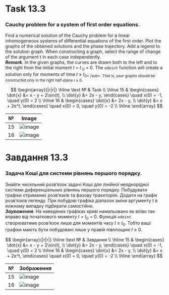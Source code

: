 # Task 13.3

### Cauchy problem for a system of first order equations.

Find a numerical solution of the Cauchy problem for a linear inhomogeneous
systems of differential equations of the first order. Plot the graphs of the obtained solutions and the phase
trajectory. Add a legend to the solution graph. When constructing a graph, select the range of change of the argument t
in each case independently.\
***Remark***. In the given graphs, the curves are drawn both to the left and to the right from the initial moment 𝑡 =
𝑡<sub>
0</sub> = 0. The ```odeint``` function will create a solution only for moments of time 𝑡 ≥ 𝑡<sub>0< /sub>. That is, your
graphs should be constructed only in the right half-plane 𝑡 ≥ 0.

$$
\begin{array}{|r|r|}
\hline
\text № & Task
\\
\hline
15 &
\begin{cases}
\dot{x} &= x - y + 2\sin(t), \\
\dot{y} &= 2x - y,
\end{cases}
\quad x(0) = -1, \quad y(0) = 2
\\
\hline
16 &
\begin{cases}
\dot{x} &= 2x - y, \\
\dot{y} &= x + 2e^t,
\end{cases}
\quad x(0) = 0, \quad y(0) = -2
\\
\hline
\end{array}
$$

| №  | Image                                                                                                                           |
|----|---------------------------------------------------------------------------------------------------------------------------------|
| 15 | ![image](https://github.com/MaksymAndreiev/PythonScientificResearchCourse/assets/29687267/4535b94b-1fec-4585-8e3b-a328b4a5f0b4) |
| 16 | ![image](https://github.com/MaksymAndreiev/PythonScientificResearchCourse/assets/29687267/fed1cd4b-40f5-43ac-bd6e-bded5f0d35bd) |

# Завдання 13.3

### Задача Коші для системи рівнянь першого порядку.

Знайти чисельний розв’язок задачі Коші для лінійної неоднорідної
системи диференціальних рівнянь першого порядку. Побудувати графіки
отриманих розв’язків та фазову траєкторію. Додати на графік розв’язків легенду.
При побудові графіка діапазон зміни аргументу t в кожному випадку підбирати
самостійно.\
***Зауваження***. На наведених графіках криві намальовано як вліво так вправо від
початкового моменту 𝑡 = 𝑡<sub>0</sub> = 0. Функція ```odeint``` створюватиме розв’язок
лише для моментів часу 𝑡 ≥ 𝑡<sub>0</sub>. Тобто ваші графіки мають бути побудовані лише
у правій півплощині 𝑡 ≥ 0.

$$
\begin{array}{|r|r|}
\hline
\text № & Завдання
\\
\hline
15 &
\begin{cases}
\dot{x} &= x - y + 2\sin(t), \\
\dot{y} &= 2x - y,
\end{cases}
\quad x(0) = -1, \quad y(0) = 2
\\
\hline
16 &
\begin{cases}
\dot{x} &= 2x - y, \\
\dot{y} &= x + 2e^t,
\end{cases}
\quad x(0) = 0, \quad y(0) = -2
\\
\hline
\end{array}
$$

| №  | Зображення                                                                                                                      |
|----|---------------------------------------------------------------------------------------------------------------------------------|
| 15 | ![image](https://github.com/MaksymAndreiev/PythonScientificResearchCourse/assets/29687267/4535b94b-1fec-4585-8e3b-a328b4a5f0b4) |
| 16 | ![image](https://github.com/MaksymAndreiev/PythonScientificResearchCourse/assets/29687267/fed1cd4b-40f5-43ac-bd6e-bded5f0d35bd) |
